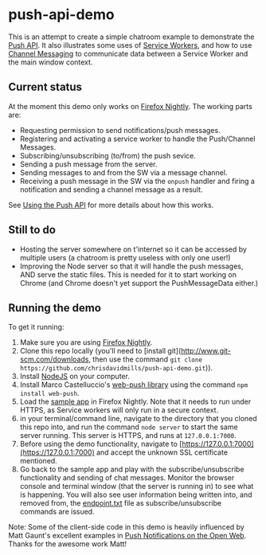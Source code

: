 # push-api-demo

This is an attempt to create a simple chatroom example to demonstrate the [Push API](https://developer.mozilla.org/en-US/docs/Web/API/Push_API). It also illustrates some uses of [Service Workers](https://developer.mozilla.org/en-US/docs/Web/API/Service_Worker_API), and how to use [Channel Messaging](https://developer.mozilla.org/en-US/docs/Web/API/Channel_Messaging_API) to communicate data between a Service Worker and the main window context.

## Current status

At the moment this demo only works on [Firefox Nightly](https://nightly.mozilla.org/). The working parts are:

* Requesting permission to send notifications/push messages.
* Registering and activating a service worker to handle the Push/Channel Messages.
* Subscribing/unsubscribing (to/from) the push sevice.
* Sending a push message from the server.
* Sending messages to and from the SW via a message channel.
* Receiving a push message in the SW via the `onpush` handler and firing a notification and sending a channel message as a result.

See [Using the Push API](https://developer.mozilla.org/en-US/docs/Web/API/Push_API/Using_the_Push_API) for more details about how this works.

## Still to do

* Hosting the server somewhere on t'internet so it can be accessed by multiple users (a chatroom is pretty useless with only one user!)
* Improving the Node server so that it will handle the push messages, AND serve the static files. This is needed for it to start working on Chrome (and Chrome doesn't yet support the PushMessageData either.)


## Running the demo

To get it running:


1. Make sure you are using [Firefox Nightly](https://nightly.mozilla.org/).
2. Clone this repo locally (you'll need to [install git](http://www.git-scm.com/downloads, then use the command `git clone https://github.com/chrisdavidmills/push-api-demo.git`)).
3. Install [NodeJS](https://nodejs.org/) on your computer.
4. Install Marco Castelluccio's [web-push library](https://github.com/marco-c/web-push) using the command `npm install web-push`.
5. Load the [sample app](https://chrisdavidmills.github.io/push-api-demo/) in Firefox Nightly. Note that it needs to run under HTTPS, as Service workers will only run in a secure context.
6. in your terminal/command line, navigate to the directory that you cloned this repo into, and run the command `node server` to start the same server running. This server is HTTPS, and runs at `127.0.0.1:7000`.
7. Before using the demo functionality, navigate to [https://127.0.0.1:7000](https://127.0.0.1:7000) and accept the unknown SSL certificate mentioned.
7. Go back to the sample app and play with the subscribe/unsubscribe functionality and sending of chat messages. Monitor the browser console and terminal window (that the server is running in) to see what is happening. You will also see user information being written into, and removed from, the [endpoint.txt](https://github.com/chrisdavidmills/push-api-demo/blob/gh-pages/endpoint.txt) file as subscribe/unsubscribe commands are issued.

Note: Some of the client-side code in this demo is heavily influenced by Matt Gaunt's excellent examples in [Push Notifications on the Open Web](http://updates.html5rocks.com/2015/03/push-notificatons-on-the-open-web). Thanks for the awesome work Matt!

